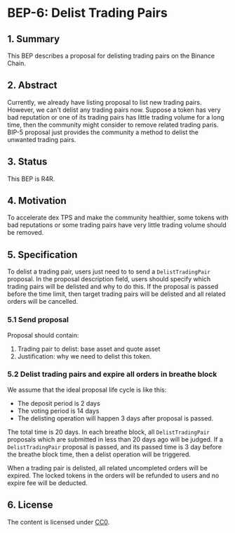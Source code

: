 # BEP-6: Delist Trading Pairs

## 1. Summary

This BEP describes a proposal for delisting trading pairs on the Binance Chain.

## 2. Abstract

Currently, we already have listing proposal to list new trading pairs. However, we can't delist any trading pairs now. Suppose a token has very bad reputation or one of its trading pairs has little trading volume for a long time, then the community might consider to remove related trading paris. BIP-5 proposal just provides the community a method to delist the unwanted trading pairs.

## 3. Status

This BEP is R4R. 

## 4. Motivation

To accelerate dex TPS and make the community healthier, some tokens with bad reputations or some trading pairs have very little trading volume should be removed.

## 5. Specification

To delist a trading pair, users just need to to send a `DelistTradingPair` proposal. In the proposal description field, users should specify which trading pairs will be delisted and why to do this. If the proposal is passed before the time limit, then target trading pairs will be delisted and all related orders will be cancelled.

### 5.1 Send proposal

Proposal should contain:
1. Trading pair to delist: base asset and quote asset
2. Justification: why we need to delist this token.

### 5.2 Delist trading pairs and expire all orders in breathe block
We assume that the ideal proposal life cycle is like this:
- The deposit period is 2 days
- The voting period is 14 days
- The delisting operation will happen 3 days after proposal is passed. 

The total time is 20 days. In each breathe block, all `DelistTradingPair` proposals which are submitted in less than 20 days ago will be judged. If a `DelistTradingPair` proposal is passed, and its passed time is 3 day before the breathe block time, then a delist operation will be triggered. 

When a trading pair is delisted, all related uncompleted orders will be expired. The locked tokens in the orders will be refunded to users and no expire fee will be deducted.

## 6. License

The content is licensed under [CC0](https://creativecommons.org/publicdomain/zero/1.0/).

